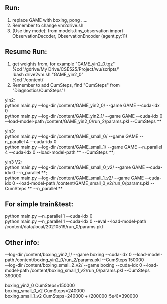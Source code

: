 ## Run:  
1. replace GAME with boxing, pong .....  
2. Remember to change vm2drive.sh  
3. (Use tiny mode): from models.tiny_observation import ObservationDecoder, ObservationEncoder (agent.py:11)  

## Resume Run:  
1. get weights from, for example "GAME_yin2_0.tgz"  
%cd '/gdrive/My Drive/CSE525/Project/wu/scripts/'  
!bash drive2vm.sh "GAME_yin2_0"  
%cd '/content/'  
2. Remember to add CumSteps, find "CumSteps" from "Diagnostics/CumSteps"!  

yin2:  
python main.py --log-dir /content/GAME_yin2_0/ --game GAME --cuda-idx 0  
python main.py --log-dir /content/GAME_yin2_1/ --game GAME --cuda-idx 0 --load-model-path /content/GAME_yin2_0/run_2/params.pkl --CumSteps **  

yin3:  
python main.py --log-dir /content/GAME_small_0/ --game GAME --n_parallel 4 --cuda-idx 0  
python main.py --log-dir /content/GAME_small_1/ --game GAME --n_parallel 4 --cuda-idx 0 --load-model-path ** --CumSteps **;  

yin3 V2:  
python main.py --log-dir /content/GAME_small_0_v2/ --game GAME --cuda-idx 0 --n_parallel **;  
python main.py --log-dir /content/GAME_small_1_v2/ --game GAME --cuda-idx 0 --load-model-path /content/GAME_small_0_v2/run_0/params.pkl --CumSteps ** --n_parallel **   

## For simple train&test:
python main.py --n_parallel 1 --cuda-idx 0  
python main.py --n_parallel 1 --cuda-idx 0 --eval --load-model-path /content/data/local/20210519/run_0/params.pkl

## Other info:
--log-dir /content/boxing_yin2_1/ --game boxing --cuda-idx 0 --load-model-path /content/boxing_yin2_0/run_2/params.pkl --CumSteps 150000  
--log-dir /content/boxing_small_2_v2/ --game boxing --cuda-idx 0 --load-model-path /content/boxing_small_1_v2/run_0/params.pkl --CumSteps 390000
  
boxing_yin2_0 CumSteps=150000  
boxing_small_0_v2 CumSteps=240000   
boxing_small_1_v2 CumSteps=240000 + (200000-5e4)=390000    
